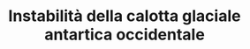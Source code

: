 ---
title: Instabilità della calotta glaciale antartica occidentale
description: 
    - La calotta glaciale antartica occidentale (WAIS) è una porzione dell’Antartide che detiene abbastanza ghiaccio per cambiare le coste di tutto il mondo. La maggior parte dei ghiacciai dell’Antartide scorrono per gravità direttamente nelle profondità dell’oceano, la linea di messa a terra è il punto in cui la loro base lascia il fondo del mare e inizia a galleggiare trasformandosi in banchisa. 
    - Insieme allo scioglimento dal basso causato dalle calde acque oceaniche, il riscaldamento globale sta sciogliendo la calotta da sopra, provocando una maggiore fusione della superficie. Ciò consente all’acqua di penetrare in profondità nelle lastre di ghiaccio. Successivamente quest’acqua raffreddandosi, frattura ulteriormente le lastre di ghiaccio dall’interno. 
    - Attualmente la perdita di ghiaccio dal WAIS è compensata dalla estensione (o non arretramento) di altre regioni dell’Antartide grazie alla circolazione dell'Oceano Australe.
consequences:
    description: Se collassasse la calotta glaciale antartica per effetto di eventi a cascata innescati dal continuo ritiro della linea di messa a terra nella regione occidentale, potrebbe causare un innalzamento del livello dei mari di 5 metri. La tendenza alla riduzione della salinità nelle acque antartiche alimentate dalla fusione del ghiaccio influenza la densità delle acque profonde e molto fredde che guidano le correnti oceaniche influenzando il clima in superficie ma soprattutto, potrebbero alterarsi i tempi dei cicli biologici iniziando dal fitoplancton, la base fondamentale della rete alimentare antartica.
choords:
    x: 207
    y: 831
---